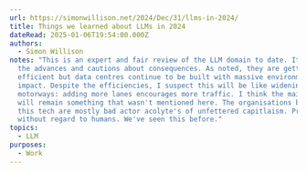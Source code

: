```yaml
---
url: https://simonwillison.net/2024/Dec/31/llms-in-2024/
title: Things we learned about LLMs in 2024
dateRead: 2025-01-06T19:54:00.000Z
authors:
  - Simon Willison
notes: "This is an expert and fair review of the LLM domain to date. It notes
  the advances and cautions about consequences. As noted, they are getting more
  efficient but data centres continue to be built with massive environmental
  impact. Despite the efficiencies, I suspect this will be like widening
  motorways: adding more lanes encourages more traffic. I think the main problem
  will remain something that wasn't mentioned here. The organisations behind
  this tech are mostly bad actor acolyte's of unfettered capitlaism. Profit
  without regard to humans. We've seen this before."
topics:
  - LLM
purposes:
  - Work
---
```

